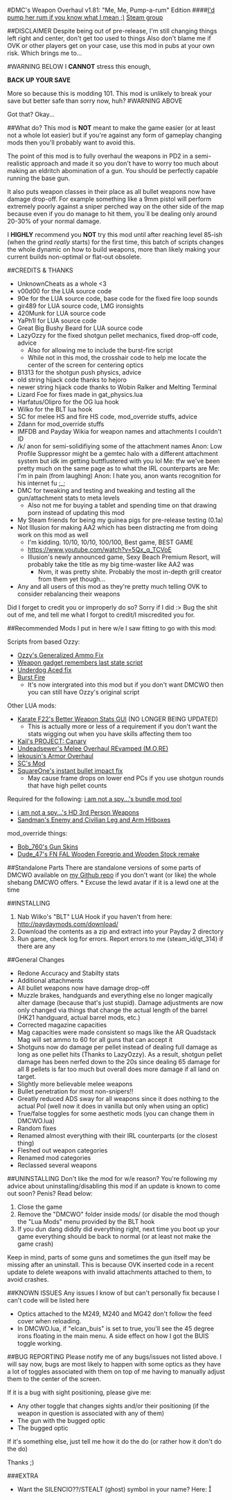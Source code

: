 #DMC's Weapon Overhaul v1.81: "Me, Me, Pump-a-rum" Edition
####[I'd pump her rum if you know what I mean ;)](https://www.youtube.com/watch?v=1wTndUgskZQ)
[Steam group](http://steamcommunity.com/groups/DMCWO)


##DISCLAIMER
Despite being out of pre-release, I'm still changing things left right and center, don't get too used to things
Also don't blame me if OVK or other players get on your case, use this mod in pubs at your own risk. Which brings me to...

#WARNING BELOW
I **CANNOT** stress this enough, 

**BACK UP YOUR SAVE** 

More so because this is modding 101. This mod is unlikely to break your save but better safe than sorry now, huh?
#WARNING ABOVE



Got that? Okay...



##What do?
This mod is **NOT** meant to make the game easier (or at least not a whole lot easier) but if you're against any form of gameplay changing mods then you'll probably want to avoid this.

The point of this mod is to fully overhaul the weapons in PD2 in a semi-realistic approach and made it so you don't have to worry too much about making an eldritch abomination of a gun. You should be perfectly capable running the base gun.

It also puts weapon classes in their place as all bullet weapons now have damage drop-off. For example something like a 9mm pistol will perform extremely poorly against a sniper perched way on the other side of the map because even if you do manage to hit them, you`ll be dealing only around 20-30% of your normal damage.

I **HIGHLY** recommend you **NOT** try this mod until after reaching level 85-ish (when the grind _really_ starts) for the first time, this batch of scripts changes the whole dynamic on how to build weapons, more than likely making your current builds non-optimal or flat-out obsolete.


##CREDITS & THANKS
* UnknownCheats as a whole <3
* v00d00 for the LUA source code
* 90e for the LUA source code, base code for the fixed fire loop sounds
* gir489 for LUA source code, LMG ironsights 
* 420Munk for LUA source code
* YaPh1l for LUA source code
* Great Big Bushy Beard for LUA source code
* LazyOzzy for the fixed shotgun pellet mechanics, fixed drop-off code, advice
  * Also for allowing me to include the burst-fire script
  * While not in this mod, the crosshair code to help me locate the center of the screen for centering optics
* B1313 for the shotgun push physics, advice
* old string hijack code thanks to hejoro
* newer string hijack code thanks to Wobin Ralker and Melting Terminal
* Lizard Foe for fixes made in gat_physics.lua
* Harfatus/Olipro for the OG lua hook
* Wilko for the BLT lua hook
* SC for melee HS and fire HS code, mod_override stuffs, advice
* Zdann for mod_override stuffs
* IMFDB and Payday Wikia for weapon names and attachments I couldn't ID
* /k/ anon for semi-solidifiying some of the attachment names
  Anon: Low Profile Suppressor might be a gemtec halo with a different attachment system but idk im getting buttflustered with you lol
  Me: tfw we've been pretty much on the same page as to what the IRL counterparts are
  Me: I'm in pain (from laughing)
  Anon: I hate you, anon wants recognition for his internet fu ;_;
* DMC for tweaking and testing and tweaking and testing all the gun/attachment stats to meta levels
  * Also not me for buying a tablet and spending time on that drawing porn instead of updating this mod
* My Steam friends for being my guinea pigs for pre-release testing (0.1a)
* Not Illusion for making AA2 which has been distracting me from doing work on this mod as well
  * I'm kidding. 10/10, 10/10, 100/100, Best game, BEST GAME
  * https://www.youtube.com/watch?v=5Qx_q_TCVoE
  * Illusion's newly announced game, Sexy Beach Premium Resort, will probably take the title as my big time-waster like AA2 was
    * Nvm, it was pretty shite. Probably the most in-depth grill creator from them yet though...
* Any and all users of this mod as they're pretty much telling OVK to consider rebalancing their weapons

	
Did I forget to credit you or improperly do so? Sorry if I did :> Bug the shit out of me, and tell me what I forgot to credit/I miscredited you for.


##Recommended Mods
I put in here w/e I saw fitting to go with this mod:

Scripts from based Ozzy:
  * [Ozzy's Generalized Ammo Fix](http://www.unknowncheats.me/forum/payday-2/122695-ammo-pickup-changes.html)
  * [Weapon gadget remembers last state script](http://www.unknowncheats.me/forum/990407-post24.html)
  * [Underdog Aced fix](http://www.unknowncheats.me/forum/payday-2/129527-underdog-fix.html)
  * [Burst Fire](http://www.unknowncheats.me/forum/payday-2/130566-burst-fire.html)
    * It's now intergrated into this mod but if you don't want DMCWO then you can still have Ozzy's original script
	
Other LUA mods:
  * [Karate F22's Better Weapon Stats GUI](http://steamcommunity.com/groups/PD2-BWS-GUI) (NO LONGER BEING UPDATED)
    * This is actually more or less of a requirement if you don't want the stats wigging out when you have skills affecting them too
  * [Kail's PROJECT: Canary](http://steamcommunity.com/groups/projectcanary)
  * [Undeadsewer's Melee Overhaul REvamped (M.O.RE)](http://steamcommunity.com/groups/PD2_MORE)
  * [lekousin's Armor Overhaul](http://steamcommunity.com/groups/lekousinAO)
  * [SC's Mod](http://steamcommunity.com/groups/sc_mod)
  * [SquareOne's instant bullet impact fix](http://www.unknowncheats.me/forum/payday-2/118472-fixing-bullet-delayed-hit-effects.html) 
    * May cause frame drops on lower end PCs if you use shotgun rounds that have high pellet counts

Required for the following: [i am not a spy...'s bundle mod tool](http://steamcommunity.com/app/218620/discussions/15/540744936746354308/)
  * [i am not a spy...'s HD 3rd Person Weapons](http://steamcommunity.com/app/218620/discussions/15/558754900072790886/)
  * [Sandman's Enemy and Civilian Leg and Arm Hitboxes](http://steamcommunity.com/app/218620/discussions/15/35222218813407100/)

mod_override things:
  * [Bob_760's Gun Skins](http://steamcommunity.com/app/218620/discussions/15/558755529942726277/)
  * [Dude_47's FN FAL Wooden Foregrip and Wooden Stock remake](http://steamcommunity.com/app/218620/discussions/15/35221031752086261/)
	
	
##Standalone Parts
There are standalone versions of some parts of DMCWO available on [my Github repo](https://github.com/DeadMansChest) if you don't want (or like) the whole shebang DMCWO offers.
	* Excuse the lewd avatar if it is a lewd one at the time
				
			
##INSTALLING
1. Nab Wilko's "BLT" LUA Hook if you haven't from here: http://paydaymods.com/download/
2. Download the contents as a zip and extract into your Payday 2 directory
3. Run game, check log for errors. Report errors to me (steam_id/qt_314) if there are any


##General Changes
* Redone Accuracy and Stabilty stats
* Additional attachments
* All bullet weapons now have damage drop-off
* Muzzle brakes, handguards and everything else no longer magically alter damage (because that's just stupid). Damage adjustments are now only changed via things that change the actual length of the barrel (HK21 handguard, actual barrel mods, etc.)
* Corrected magazine capacities
* Mag capacities were made consistent so mags like the AR Quadstack Mag will set ammo to 60 for all guns that can accept it
* Shotguns now do damage per pellet instead of dealing full damage as long as one pellet hits (Thanks to LazyOzzy). As a result, shotgun pellet damage has been nerfed down to the 20s since dealing 65 damage for all 8 pellets is far too much but overall does more damage if all land on target.		
* Slightly more believable melee weapons
* Bullet penetration for most non-snipers!!
* Greatly reduced ADS sway for all weapons since it does nothing to the actual PoI (well now it does in vanilla but only when using an optic)
* True/false toggles for some aesthetic mods (you can change them in DMCWO.lua)
* Random fixes
* Renamed almost everything with their IRL counterparts (or the closest thing)
* Fleshed out weapon categories
* Renamed mod categories
* Reclassed several weapons
	
	
##UNINSTALLING
Don't like the mod for w/e reason? You're following my advice about uninstalling/disabling this mod if an update is known to come out soon? Penis? Read below:

1. Close the game
2. Remove the "DMCWO" folder inside mods/ (or disable the mod though the "Lua Mods" menu provided by the BLT hook
3. If you dun dang diddly did everything right, next time you boot up your game everything should be back to normal (or at least not make the game crash)

Keep in mind, parts of some guns and sometimes the gun itself may be missing after an uninstall. This is because OVK inserted code in a recent update to delete weapons with invalid attachments attached to them, to avoid crashes.


##KNOWN ISSUES
Any issues I know of but can't personally fix because I can't code will be listed here

* Optics attached to the M249, M240 and MG42 don't follow the feed cover when reloading.
* In DMCWO.lua, if "elcan_buis" is set to true, you'll see the 45 degree irons floating in the main menu. A side effect on how I got the BUIS toggle working.


##BUG REPORTING
Please notify me of any bugs/issues not listed above. I will say now, bugs are most likely to happen with some optics as they have a lot of toggles associated with them on top of me having to manually adjust them to the center of the screen.

If it is a bug with sight positioning, please give me:

* Any other toggle that changes sights and/or their positioning (if the weapon in question is associated with any of them)
* The gun with the bugged optic
* The bugged optic
	
If it's something else, just tell me how it do the do (or rather how it don't do the do)
	
Thanks ;)


###EXTRA
* Want the SILENCIO??/STEALT (ghost) symbol in your name? Here: 
